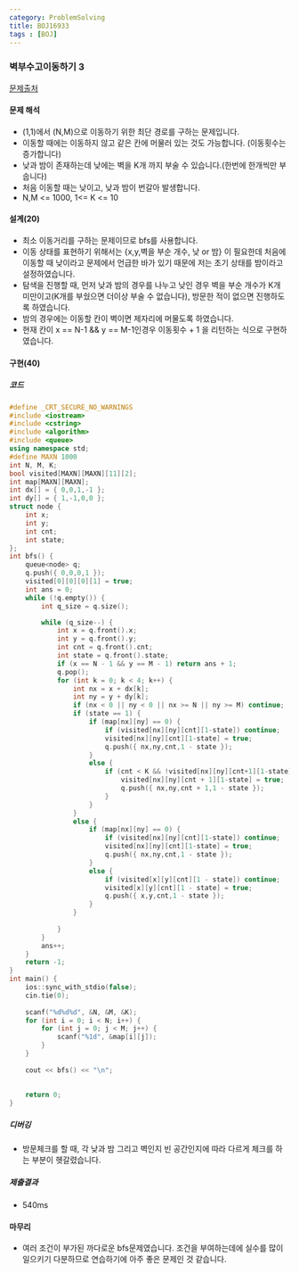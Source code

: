 ```yaml
---
category: ProblemSolving
title: BOJ16933
tags : [BOJ]
---
```

### 벽부수고이동하기 3
[문제출처](https://www.acmicpc.net/problem/16933)


#### 문제 해석
 - (1,1)에서 (N,M)으로 이동하기 위한 최단 경로를 구하는 문제입니다.
 - 이동할 때에는 이동하지 않고 같은 칸에 머물러 있는 것도 가능합니다. (이동횟수는 증가합니다)
 - 낮과 밤이 존재하는데 낮에는 벽을 K개 까지 부술 수 있습니다.(한번에 한개씩만 부숩니다)
 - 처음 이동할 때는 낮이고, 낮과 밤이 번갈아 발생합니다.
 - N,M <= 1000, 1<= K <= 10
      
#### 설계(20)
 - 최소 이동거리를 구하는 문제이므로 bfs를 사용합니다.
 - 이동 상태를 표현하기 위해서는 {x,y,벽을 부순 개수, 낮 or 밤} 이 필요한데 처음에 이동할 때 낮이라고 문제에서 언급한 바가 있기 때문에
 저는 초기 상태를 밤이라고 설정하였습니다.
 - 탐색을 진행할 때, 먼저 낮과 밤의 경우를 나누고 낮인 경우 벽을 부순 개수가 K개 미만이고(K개를 부쉈으면 더이상 부술 수 없습니다),
 방문한 적이 없으면 진행하도록 하였습니다.
 - 밤의 경우에는 이동할 칸이 벽이면 제자리에 머물도록 하였습니다.
 - 현재 칸이 x == N-1 && y == M-1인경우 이동횟수 + 1 을 리턴하는 식으로 구현하였습니다.
 
#### 구현(40)

##### 코드
```cpp
#define _CRT_SECURE_NO_WARNINGS
#include <iostream>
#include <cstring>
#include <algorithm>
#include <queue>
using namespace std;
#define MAXN 1000
int N, M, K;
bool visited[MAXN][MAXN][11][2];
int map[MAXN][MAXN];
int dx[] = { 0,0,1,-1 };
int dy[] = { 1,-1,0,0 };
struct node {
	int x;
	int y;
	int cnt;
	int state;
};
int bfs() {
	queue<node> q;
	q.push({ 0,0,0,1 });
	visited[0][0][0][1] = true;
	int ans = 0;
	while (!q.empty()) {
		int q_size = q.size();

		while (q_size--) {
			int x = q.front().x;
			int y = q.front().y;
			int cnt = q.front().cnt;
			int state = q.front().state;
			if (x == N - 1 && y == M - 1) return ans + 1;
			q.pop();
			for (int k = 0; k < 4; k++) {
				int nx = x + dx[k];
				int ny = y + dy[k];
				if (nx < 0 || ny < 0 || nx >= N || ny >= M) continue;
				if (state == 1) {
					if (map[nx][ny] == 0) {
						if (visited[nx][ny][cnt][1-state]) continue;
						visited[nx][ny][cnt][1-state] = true;
						q.push({ nx,ny,cnt,1 - state });
					}
					else {
						if (cnt < K && !visited[nx][ny][cnt+1][1-state]) {
							visited[nx][ny][cnt + 1][1-state] = true;
							q.push({ nx,ny,cnt + 1,1 - state });
						}
					}
				}
				else {
					if (map[nx][ny] == 0) {
						if (visited[nx][ny][cnt][1-state]) continue;
						visited[nx][ny][cnt][1-state] = true;
						q.push({ nx,ny,cnt,1 - state });
					}
					else {
						if (visited[x][y][cnt][1 - state]) continue;
						visited[x][y][cnt][1 - state] = true;
						q.push({ x,y,cnt,1 - state });
					}
				}
				
			}
		}
		ans++;
	}
	return -1;
}
int main() {
	ios::sync_with_stdio(false);
	cin.tie(0);
	
	scanf("%d%d%d", &N, &M, &K);
	for (int i = 0; i < N; i++) {
		for (int j = 0; j < M; j++) {
			scanf("%1d", &map[i][j]);
		}
	}
	
	cout << bfs() << "\n";
	
	
	return 0;
}
```
##### 디버깅   
 - 방문체크를 할 때, 각 낮과 밤 그리고 벽인지 빈 공간인지에 따라 다르게 체크를 하는 부분이 헷갈렸습니다.
      
##### 제출결과
 - 540ms
   
#### 마무리
 - 여러 조건이 부가된 까다로운 bfs문제였습니다. 조건을 부여하는데에 실수를 많이 일으키기 다분하므로 연습하기에 아주 좋은 문제인 것 같습니다.
